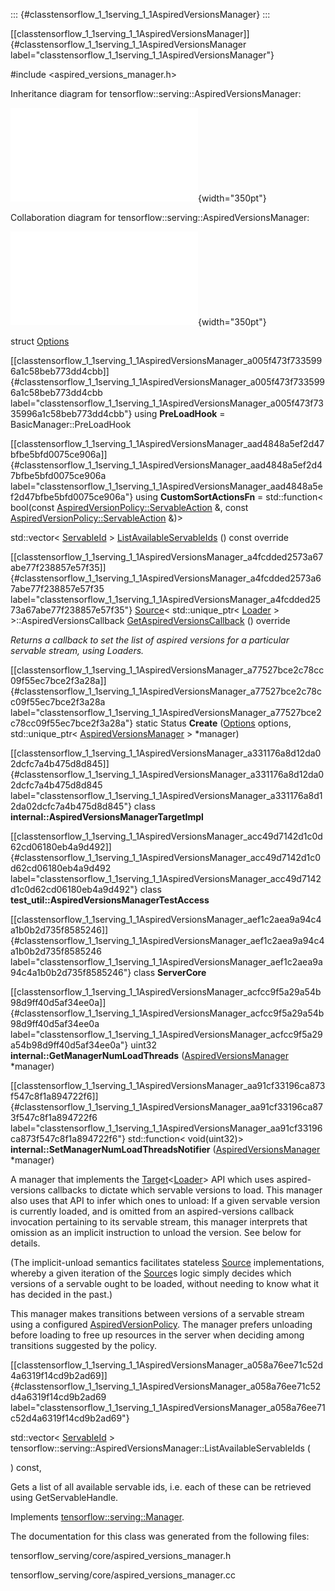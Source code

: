 ::: {#classtensorflow_1_1serving_1_1AspiredVersionsManager}
:::

[\[classtensorflow\_1\_1serving\_1\_1AspiredVersionsManager\]]{#classtensorflow_1_1serving_1_1AspiredVersionsManager
label="classtensorflow_1_1serving_1_1AspiredVersionsManager"}

\#include $<$aspired\_versions\_manager.h$>$

Inheritance diagram for tensorflow::serving::AspiredVersionsManager:

![image](classtensorflow_1_1serving_1_1AspiredVersionsManager__inherit__graph.pdf){width="350pt"}

Collaboration diagram for tensorflow::serving::AspiredVersionsManager:

![image](classtensorflow_1_1serving_1_1AspiredVersionsManager__coll__graph.pdf){width="350pt"}

struct
[Options](#structtensorflow_1_1serving_1_1AspiredVersionsManager_1_1Options)

[\[classtensorflow\_1\_1serving\_1\_1AspiredVersionsManager\_a005f473f7335996a1c58beb773dd4cbb\]]{#classtensorflow_1_1serving_1_1AspiredVersionsManager_a005f473f7335996a1c58beb773dd4cbb
label="classtensorflow_1_1serving_1_1AspiredVersionsManager_a005f473f7335996a1c58beb773dd4cbb"}
using **PreLoadHook** = BasicManager::PreLoadHook

[\[classtensorflow\_1\_1serving\_1\_1AspiredVersionsManager\_aad4848a5ef2d47bfbe5bfd0075ce906a\]]{#classtensorflow_1_1serving_1_1AspiredVersionsManager_aad4848a5ef2d47bfbe5bfd0075ce906a
label="classtensorflow_1_1serving_1_1AspiredVersionsManager_aad4848a5ef2d47bfbe5bfd0075ce906a"}
using **CustomSortActionsFn** = std::function$<$ bool(const
[AspiredVersionPolicy::ServableAction](#structtensorflow_1_1serving_1_1AspiredVersionPolicy_1_1ServableAction)
&, const
[AspiredVersionPolicy::ServableAction](#structtensorflow_1_1serving_1_1AspiredVersionPolicy_1_1ServableAction)
&)$>$

std::vector$<$ [ServableId](#structtensorflow_1_1serving_1_1ServableId)
$>$
[ListAvailableServableIds](#classtensorflow_1_1serving_1_1AspiredVersionsManager_a058a76ee71c52d4a6319f14cd9b2ad69)
() const override

[\[classtensorflow\_1\_1serving\_1\_1AspiredVersionsManager\_a4fcdded2573a67abe77f238857e57f35\]]{#classtensorflow_1_1serving_1_1AspiredVersionsManager_a4fcdded2573a67abe77f238857e57f35
label="classtensorflow_1_1serving_1_1AspiredVersionsManager_a4fcdded2573a67abe77f238857e57f35"}
[Source](#classtensorflow_1_1serving_1_1Source)$<$ std::unique\_ptr$<$
[Loader](#classtensorflow_1_1serving_1_1Loader) $>$
$>$::AspiredVersionsCallback
[GetAspiredVersionsCallback](#classtensorflow_1_1serving_1_1AspiredVersionsManager_a4fcdded2573a67abe77f238857e57f35)
() override

*Returns a callback to set the list of aspired versions for a particular
servable stream, using Loaders.*

[\[classtensorflow\_1\_1serving\_1\_1AspiredVersionsManager\_a77527bce2c78cc09f55ec7bce2f3a28a\]]{#classtensorflow_1_1serving_1_1AspiredVersionsManager_a77527bce2c78cc09f55ec7bce2f3a28a
label="classtensorflow_1_1serving_1_1AspiredVersionsManager_a77527bce2c78cc09f55ec7bce2f3a28a"}
static Status **Create**
([Options](#structtensorflow_1_1serving_1_1AspiredVersionsManager_1_1Options)
options, std::unique\_ptr$<$
[AspiredVersionsManager](#classtensorflow_1_1serving_1_1AspiredVersionsManager)
$>$ $\ast$manager)

[\[classtensorflow\_1\_1serving\_1\_1AspiredVersionsManager\_a331176a8d12da02dcfc7a4b475d8d845\]]{#classtensorflow_1_1serving_1_1AspiredVersionsManager_a331176a8d12da02dcfc7a4b475d8d845
label="classtensorflow_1_1serving_1_1AspiredVersionsManager_a331176a8d12da02dcfc7a4b475d8d845"}
class **internal::AspiredVersionsManagerTargetImpl**

[\[classtensorflow\_1\_1serving\_1\_1AspiredVersionsManager\_acc49d7142d1c0d62cd06180eb4a9d492\]]{#classtensorflow_1_1serving_1_1AspiredVersionsManager_acc49d7142d1c0d62cd06180eb4a9d492
label="classtensorflow_1_1serving_1_1AspiredVersionsManager_acc49d7142d1c0d62cd06180eb4a9d492"}
class **test\_util::AspiredVersionsManagerTestAccess**

[\[classtensorflow\_1\_1serving\_1\_1AspiredVersionsManager\_aef1c2aea9a94c4a1b0b2d735f8585246\]]{#classtensorflow_1_1serving_1_1AspiredVersionsManager_aef1c2aea9a94c4a1b0b2d735f8585246
label="classtensorflow_1_1serving_1_1AspiredVersionsManager_aef1c2aea9a94c4a1b0b2d735f8585246"}
class **ServerCore**

[\[classtensorflow\_1\_1serving\_1\_1AspiredVersionsManager\_acfcc9f5a29a54b98d9ff40d5af34ee0a\]]{#classtensorflow_1_1serving_1_1AspiredVersionsManager_acfcc9f5a29a54b98d9ff40d5af34ee0a
label="classtensorflow_1_1serving_1_1AspiredVersionsManager_acfcc9f5a29a54b98d9ff40d5af34ee0a"}
uint32 **internal::GetManagerNumLoadThreads**
([AspiredVersionsManager](#classtensorflow_1_1serving_1_1AspiredVersionsManager)
$\ast$manager)

[\[classtensorflow\_1\_1serving\_1\_1AspiredVersionsManager\_aa91cf33196ca873f547c8f1a894722f6\]]{#classtensorflow_1_1serving_1_1AspiredVersionsManager_aa91cf33196ca873f547c8f1a894722f6
label="classtensorflow_1_1serving_1_1AspiredVersionsManager_aa91cf33196ca873f547c8f1a894722f6"}
std::function$<$ void(uint32)$>$
**internal::SetManagerNumLoadThreadsNotifier**
([AspiredVersionsManager](#classtensorflow_1_1serving_1_1AspiredVersionsManager)
$\ast$manager)

A manager that implements the
[Target](#classtensorflow_1_1serving_1_1Target)&lt;[Loader](#classtensorflow_1_1serving_1_1Loader)$>$
API which uses aspired-versions callbacks to dictate which servable
versions to load. This manager also uses that API to infer which ones to
unload: If a given servable version is currently loaded, and is omitted
from an aspired-versions callback invocation pertaining to its servable
stream, this manager interprets that omission as an implicit instruction
to unload the version. See below for details.

(The implicit-unload semantics facilitates stateless
[Source](#classtensorflow_1_1serving_1_1Source) implementations, whereby
a given iteration of the
[Source](#classtensorflow_1_1serving_1_1Source)s logic simply decides
which versions of a servable ought to be loaded, without needing to know
what it has decided in the past.)

This manager makes transitions between versions of a servable stream
using a configured
[AspiredVersionPolicy](#classtensorflow_1_1serving_1_1AspiredVersionPolicy).
The manager prefers unloading before loading to free up resources in the
server when deciding among transitions suggested by the policy.

[\[classtensorflow\_1\_1serving\_1\_1AspiredVersionsManager\_a058a76ee71c52d4a6319f14cd9b2ad69\]]{#classtensorflow_1_1serving_1_1AspiredVersionsManager_a058a76ee71c52d4a6319f14cd9b2ad69
label="classtensorflow_1_1serving_1_1AspiredVersionsManager_a058a76ee71c52d4a6319f14cd9b2ad69"}

std::vector$<$ [ServableId](#structtensorflow_1_1serving_1_1ServableId)
$>$
tensorflow::serving::AspiredVersionsManager::ListAvailableServableIds (

) const,

Gets a list of all available servable ids, i.e. each of these can be
retrieved using GetServableHandle.

Implements
[tensorflow::serving::Manager](#classtensorflow_1_1serving_1_1Manager_a10694eb8c3e845e4738788092057b7ef).

The documentation for this class was generated from the following files:

tensorflow\_serving/core/aspired\_versions\_manager.h

tensorflow\_serving/core/aspired\_versions\_manager.cc
